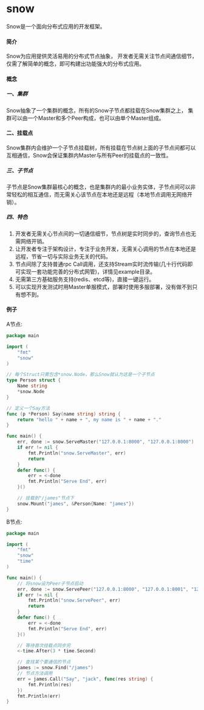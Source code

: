 # snow
Snow是一个面向分布式应用的开发框架。

#### 简介
Snow为应用提供灵活易用的分布式节点抽象，
开发者无需关注节点间通信细节，仅需了解简单的概念，即可构建出功能强大的分布式应用。

#### 概念
##### 一、集群
Snow抽象了一个集群的概念，所有的Snow子节点都挂载在Snow集群之上，
集群可以由一个Master和多个Peer构成，也可以由单个Master组成。

#### 二、挂载点
Snow集群内会维护一个子节点挂载树，所有挂载在节点树上面的子节点间都可以互相通信，Snow会保证集群内Master与所有Peer的挂载点的一致性。

##### 三、子节点
子节点是Snow集群最核心的概念，也是集群内的最小业务实体，子节点间可以非常轻松的相互通信，而无需关心该节点在本地还是远程（本地节点调用无网络开销）。
##### 四、特色
1. 开发者无需关心节点间的一切通信细节，节点树是实时同步的，查询节点也无需网络开销。
2. 让开发者专注于架构设计，专注于业务开发，无需关心调用的节点在本地还是远程，节省一切与实际业务无关的代码。
3. 节点间除了支持普通rpc Call调用，还支持Stream实时流传输(几十行代码即可实现一套功能完善的分布式网管)，详情见example目录。
4. 无需第三方基础服务支持(redis、etcd等)，直接一键运行。
5. 可以实现开发测试时用Master单服模式，部署时使用多服部署，没有做不到只有想不到。
#### 例子
A节点:
```go
package main

import (
	"fmt"
	"snow"
)

// 每个Struct只需包含*snow.Node，那么Snow就认为这是一个子节点
type Person struct {
	Name string
	*snow.Node
}

// 定义一个Say方法
func (p *Person) Say(name string) string {
	return "hello " + name + ", my name is " + name + "."
}

func main() {
	err, done := snow.ServeMaster("127.0.0.1:8000", "127.0.0.1:8000")
	if err != nil {
		fmt.Println("snow.ServeMaster", err)
		return
	}
	defer func() {
		err = <-done
		fmt.Println("Serve End", err)
	}()

	// 挂载到"/james"节点下
	snow.Mount("james", &Person{Name: "james"})
}
```

B节点:
```go
package main

import (
	"fmt"
	"snow"
	"time"
)

func main() {
	// 将snow设为Peer子节点启动
	err, done := snow.ServePeer("127.0.0.1:8000", "127.0.0.1:8001", "127.0.0.1:8001")
	if err != nil {
		fmt.Println("snow.ServePeer", err)
		return
	}
	defer func() {
		err = <-done
		fmt.Println("Serve End", err)
	}()

	// 等待首次挂载点同步完
	<-time.After(3 * time.Second)

	// 查找某个要通信的节点
	james := snow.Find("/james")
	// 节点方法调用
	err = james.Call("Say", "jack", func(res string) {
		fmt.Println(res)
	})
	fmt.Println(err)
}
```

